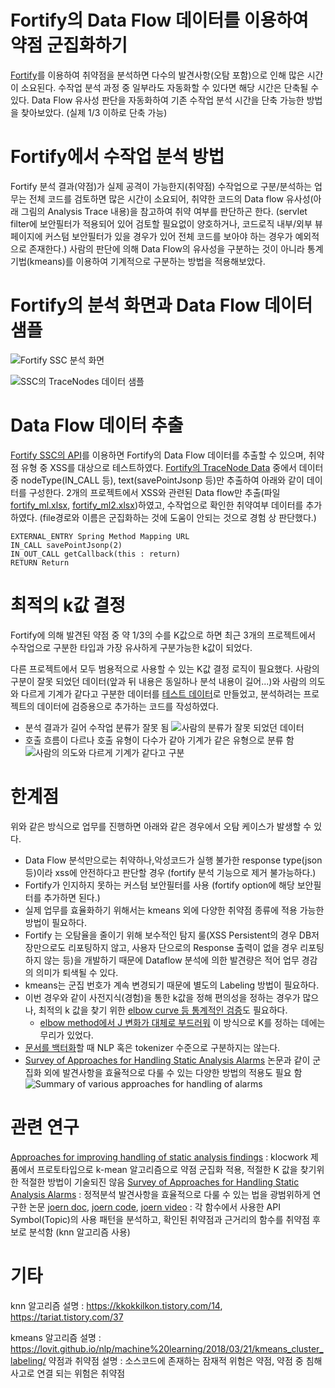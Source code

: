 Fortify의 Data Flow 데이터를 이용하여 약점 군집화하기
========
[Fortify](https://www.microfocus.com/en-us/solutions/application-security)를 이용하여 취약점을 분석하면 다수의 발견사항(오탐 포함)으로 인해 많은 시간이 소요된다. 수작업 분석 과정 중 일부라도 자동화할 수 있다면 해당 시간은 단축될 수 있다. Data Flow 유사성 판단을 자동화하여 기존 수작업 분석 시간을 단축 가능한 방법을 찾아보았다. (실제 1/3 이하로 단축 가능)
# Fortify에서 수작업 분석 방법
Fortify 분석 결과(약점)가 실제 공격이 가능한지(취약점) 수작업으로 구분/분석하는 업무는 전체 코드를 검토하면 많은 시간이 소요되어, 취약한 코드의 Data flow 유사성(아래 그림의 Analysis Trace 내용)을 참고하여 취약 여부를 판단하곤 한다. (servlet filter에 보안필터가 적용되어 있어 검토할 필요없이 양호하거나, 코드로직 내부/외부 뷰 페이지에 커스텀 보안필터가 있을 경우가 있어 전체 코드를 보아야 하는 경우가 예외적으로 존재한다.)
사람의 판단에 의해 Data Flow의 유사성을 구분하는 것이 아니라 통계기법(kmeans)를 이용하여 기계적으로 구분하는 방법을 적용해보았다.
# Fortify의 분석 화면과 Data Flow 데이터 샘플
![Fortify SSC 분석 화면](./img/fortify_ssc.png)

![SSC의 TraceNodes 데이터 샘플](./img/ssc_tracenodes_data_sample.png)

# Data Flow 데이터 추출
[Fortify SSC의 API](https://github.com/fortify/ssc-restapi-client)를 이용하면 Fortify의 Data Flow 데이터를 추출할 수 있으며, 취약점 유형 중 XSS를 대상으로 테스트하였다.
[Fortify의 TraceNode Data](https://github.com/fortify/ssc-restapi-client/blob/master/docs/TraceNodeDto.md) 중에서  데이터 중 nodeType(IN_CALL 등), text(savePointJsonp 등)만 추출하여 아래와 같이 데이터를 구성한다. 2개의 프로젝트에서 XSS와 관련된 Data flow만 추출(파일 [fortify_ml.xlsx](./data/fortify_ml.xlsx), [fortify_ml2.xlsx](./data/fortify_ml2.xlsx))하였고, 수작업으로 확인한 취약여부 데이터를 추가하였다. (file경로와 이름은 군집화하는 것에 도움이 안되는 것으로 경험 상 판단했다.)
```text
EXTERNAL_ENTRY Spring Method Mapping URL 
IN_CALL savePointJsonp(2)
IN_OUT_CALL getCallback(this : return)
RETURN Return
```

# 최적의 k값 결정
Fortify에 의해 발견된 약점 중 약 1/3의 수를 K값으로 하면 최근 3개의 프로젝트에서 수작업으로 구분한 타입과 가장 유사하게 구분가능한 k값이 되었다. 

다른 프로젝트에서 모두 범용적으로 사용할 수 있는 K값 결정 로직이 필요했다. 사람의 구분이 잘못 되었던 데이터(앞과 뒤 내용은 동일하나 분석 내용이 길어...)와 사람의 의도와 다르게 기계가 같다고 구분한 데이터를 [테스트 데이터](./data/test.xlsx)로 만들었고, 분석하려는 프로젝트의 데이터에 검증용으로 추가하는 코드를 작성하였다.
- 분석 결과가 길어 수작업 분류가 잘못 됨
![사람의 분류가 잘못 되었던 데이터](./img/misclustering_data_by_hand.png)
- 호출 흐름이 다르나 호출 유형이 다수가 같아 기계가 같은 유형으로 분류 함
![사람의 의도와 다르게 기계가 같다고 구분](./img/misclustering_data_by_machine.png)

# 한계점
위와 같은 방식으로 업무를 진행하면 아래와 같은 경우에서 오탐 케이스가 발생할 수 있다.
- Data Flow 분석만으로는 취약하나,악성코드가 실행 불가한 response type(json 등)이라 xss에 안전하다고 판단할 경우 (fortify 분석 기능으로 제거 불가능하다.)
- Fortify가 인지하지 못하는 커스텀 보안필터를 사용 (fortify option에 해당 보안필터를 추가하면 된다.)
- 실제 업무를 효율화하기 위해서는 kmeans 외에 다양한 취약점 종류에 적용 가능한 방법이 필요하다.
- Fortify 는 오탐율을 줄이기 위해 보수적인 탐지 룰(XSS Persistent의 경우 DB저장만으로도 리포팅하지 않고, 사용자 단으로의 Response 출력이 없을 경우 리포팅하지 않는 등)을 개발하기 때문에 Dataflow 분석에 의한 발견량은 적어 업무 경감의 의미가 퇴색될 수 있다. 
- kmeans는 군집 번호가 계속 변경되기 때문에 별도의 Labeling 방법이 필요하다.
- 이번 경우와 같이 사전지식(경험)을 통한 k값을 정해 편의성을 정하는 경우가 많으나, 최적의 k 값을 찾기 위한 [elbow curve 등 통계적인 검증](https://gentlej90.tistory.com/24)도 필요하다.
    - [elbow method에서 J 변화가 대체로 부드러워](https://wikidocs.net/4694#elbow-method) 이 방식으로 K를 정하는 데에는 무리가 있었다.  
- [문서를 백터화](https://datascienceschool.net/view-notebook/3e7aadbf88ed4f0d87a76f9ddc925d69/)할 때 NLP 혹은 tokenizer 수준으로 구분하지는 않는다. 
- [Survey of Approaches for Handling Static Analysis Alarms](https://www.win.tue.nl/~aserebre/SCAM2016.pdf) 논문과 같이 군집화 외에 발견사항을 효율적으로 다룰 수 있는 다양한 방법의 적용도 필요 함
![Summary of various approaches for handling of alarms](./img/approaches_for_handling_static_analysis_finding.png)

# 관련 연구
[Approaches for improving handling of static analysis findings](https://www.roguewave.com/sites/rw/files/resources/rw_improve_handling_sca_findings.pdf) : klocwork 제품에서 프로토타입으로 k-mean 알고리즘으로 약점 군집화 적용, 적절한 K 값을 찾기위한 적절한 방법이 기술되진 않음
[Survey of Approaches for Handling Static Analysis Alarms](https://www.win.tue.nl/~aserebre/SCAM2016.pdf) : 정적분석 발견사항을 효율적으로 다룰 수 있는 법을 광범위하게 연구한 논문 
[joern doc](https://fabs.codeminers.org/papers/2011-woot.pdf), [joern code](https://github.com/octopus-platform/joern-tools/blob/master/tools/ml/joern-knn), [joern video](https://www.youtube.com/watch?v=Uy2FrUmO-2E) : 각 함수에서 사용한 API Symbol(Topic)의 사용 패턴을 분석하고, 확인된 취약점과 근거리의 함수를 취약점 후보로 분석함 (knn 알고리즘 사용)

# 기타
knn 알고리즘 설명 : https://kkokkilkon.tistory.com/14,  https://tariat.tistory.com/37

kmeans 알고리즘 설명 : https://lovit.github.io/nlp/machine%20learning/2018/03/21/kmeans_cluster_labeling/
약점과 취약점 설명 : 소스코드에 존재하는 잠재적 위험은 약점, 약점 중 침해 사고로 연결 되는 위험은 취약점